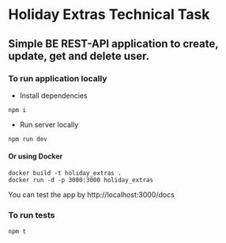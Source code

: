 # Holiday Extras Technical Task

## Simple BE REST-API application to create, update, get and delete user.

### To run application locally

- Install dependencies
```
npm i
```

- Run server locally
```
npm run dev
```

#### Or using Docker
```
docker build -t holiday_extras .
docker run -d -p 3000:3000 holiday_extras
```

You can test the app by http://localhost:3000/docs

### To run tests
```
npm t
```
